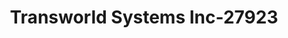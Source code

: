 ---
f_zip-code: 60430
f_state-code: IL
title: Transworld Systems Inc-27923
f_phone: 708-922-9526
f_city-only: Itasca
f_address: 195 West 175Th Street Itasca
f_location-unique-id: '27923'
slug: transworld-systems-inc-27923
updated-on: '2024-05-30T13:46:58.046Z'
created-on: '2024-05-30T13:36:59.803Z'
published-on: '2024-05-30T13:54:32.469Z'
f_city-state: cms/city/itasca-il.md
f_company: cms/company/transworld-systems-inc.md
f_state: cms/state/illinois.md
layout: '[payday-loan].html'
tags: payday-loan
---